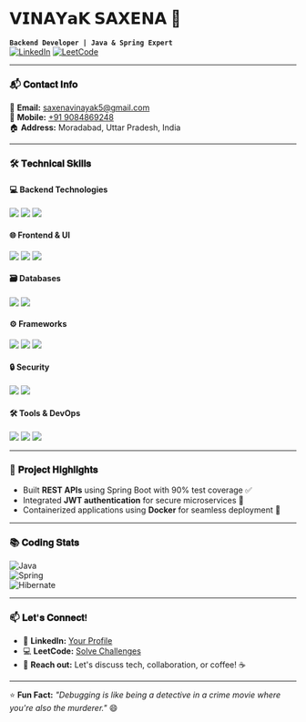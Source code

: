 # 𝗩𝗜𝗡𝗔𝗬𝗮𝗞 𝗦𝗔𝗫𝗘𝗡𝗔 🚀

**`Backend Developer | Java & Spring Expert`**  
[![LinkedIn](https://img.shields.io/badge/-Connect-blue?style=flat&logo=linkedin)](LINK_HERE) 
[![LeetCode](https://img.shields.io/badge/-Solve%20Challenges-orange?style=flat&logo=leetcode)](LINK_HERE)

---

### 📬 𝐂𝐨𝐧𝐭𝐚𝐜𝐭 𝐈𝐧𝐟𝐨
📧 **Email:** [saxenavinayak5@gmail.com](mailto:saxenavinayak5@gmail.com)  
📱 **Mobile:** [+91 9084869248](tel:+919084869248)  
🏠 **Address:** Moradabad, Uttar Pradesh, India  

---

### 🛠️ 𝐓𝐞𝐜𝐡𝐧𝐢𝐜𝐚𝐥 𝐒𝐤𝐢𝐥𝐥𝐬

#### 💻 **Backend Technologies**
<img src="https://img.shields.io/badge/Java-ED8B00?style=for-the-badge&logo=openjdk&logoColor=white"/> <img src="https://img.shields.io/badge/Servlet-6DB33F?style=for-the-badge&logo=java&logoColor=white"/> <img src="https://img.shields.io/badge/JSP-FF0000?style=for-the-badge&logo=java&logoColor=white"/>  

#### 🌐 **Frontend & UI**
<img src="https://img.shields.io/badge/React-61DAFB?style=for-the-badge&logo=react&logoColor=black"/> <img src="https://img.shields.io/badge/JavaScript-F7DF1E?style=for-the-badge&logo=javascript&logoColor=black"/> <img src="https://img.shields.io/badge/Bootstrap-7952B3?style=for-the-badge&logo=bootstrap&logoColor=white"/>  

#### 🗃️ **Databases**
<img src="https://img.shields.io/badge/Oracle-F80000?style=for-the-badge&logo=oracle&logoColor=white"/> <img src="https://img.shields.io/badge/MySQL-4479A1?style=for-the-badge&logo=mysql&logoColor=white"/>  

#### ⚙️ **Frameworks**
<img src="https://img.shields.io/badge/Spring-6DB33F?style=for-the-badge&logo=spring&logoColor=white"/> <img src="https://img.shields.io/badge/Spring_Boot-6DB33F?style=for-the-badge&logo=spring-boot&logoColor=white"/> <img src="https://img.shields.io/badge/Hibernate-59666C?style=for-the-badge&logo=hibernate&logoColor=white"/>  

#### 🔒 **Security**
<img src="https://img.shields.io/badge/Spring_Security-6DB33F?style=for-the-badge&logo=spring-security&logoColor=white"/> <img src="https://img.shields.io/badge/JWT-black?style=for-the-badge&logo=json-web-tokens"/>  

#### 🛠️ **Tools & DevOps**
<img src="https://img.shields.io/badge/Docker-2496ED?style=for-the-badge&logo=docker&logoColor=white"/> <img src="https://img.shields.io/badge/Postman-FF6C37?style=for-the-badge&logo=postman&logoColor=white"/> <img src="https://img.shields.io/badge/GIT-E44C30?style=for-the-badge&logo=git&logoColor=white"/>  

---

### 🚀 𝐏𝐫𝐨𝐣𝐞𝐜𝐭 𝐇𝐢𝐠𝐡𝐥𝐢𝐠𝐡𝐭𝐬
- Built **REST APIs** using Spring Boot with 90% test coverage ✅  
- Integrated **JWT authentication** for secure microservices 🔐  
- Containerized applications using **Docker** for seamless deployment 🐳  

---

### 📚 𝐂𝐨𝐝𝐢𝐧𝐠 𝐒𝐭𝐚𝐭𝐬  
![Java](https://img.shields.io/badge/Java-Expert-red?logo=java)  
![Spring](https://img.shields.io/badge/Spring-Framework-green?logo=spring)  
![Hibernate](https://img.shields.io/badge/Hibernate-ORM-blueviolet?logo=hibernate)  

---

### 📫 𝐋𝐞𝐭'𝐬 𝐂𝐨𝐧𝐧𝐞𝐜𝐭!
- 🔗 **LinkedIn:** [Your Profile](LINK_HERE)  
- 💻 **LeetCode:** [Solve Challenges](LINK_HERE)  
- 📧 **Reach out:** Let's discuss tech, collaboration, or coffee! ☕  

---

⭐ **Fun Fact:** *"Debugging is like being a detective in a crime movie where you're also the murderer."* 😄
